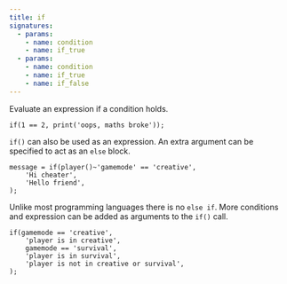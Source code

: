 ```yaml
---
title: if
signatures:
  - params:
    - name: condition
    - name: if_true
  - params:
    - name: condition
    - name: if_true
    - name: if_false
---
```


Evaluate an expression if a condition holds.

```scarpet
if(1 == 2, print('oops, maths broke'));
```

`if()` can also be used as an expression. An extra argument can be specified to
act as an `else` block.

```scarpet
message = if(player()~'gamemode' == 'creative',
    'Hi cheater',
    'Hello friend',
);
```

Unlike most programming languages there is no `else if`. More conditions and
expression can be added as arguments to the `if()` call.

```scarpet
if(gamemode == 'creative',
    'player is in creative',
    gamemode == 'survival',
    'player is in survival',
    'player is not in creative or survival',
);
```
